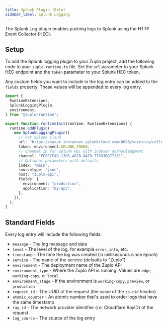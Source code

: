 ```yaml
---
title: Splunk Plugin (Beta)
sidebar_label: Splunk Logging
---
```


The Splunk Log plugin enables pushing logs to Splunk using the HTTP Event
Collector (HEC).

<EnterpriseFeature name="Custom logging" />

## Setup

To add the Splunk logging plugin to your Zuplo project, add the following code
to your `zuplo.runtime.ts` file. Set the `url` parameter to your Splunk HEC
endpoint and the `token` parameter to your Splunk HEC token.

Any custom fields you want to include in the log entry can be added to the
`fields` property. These values will be appended to every log entry.

```ts title="modules/zuplo.runtime.ts"
import {
  RuntimeExtensions,
  SplunkLoggingPlugin,
  environment,
} from "@zuplo/runtime";

export function runtimeInit(runtime: RuntimeExtensions) {
  runtime.addPlugin(
    new SplunkLoggingPlugin({
      // For Splunk Cloud
      url: "https://<your-instance>.splunkcloud.com:8088/services/collector",
      token: environment.SPLUNK_TOKEN,
      // Channel ID for Splunk HEC with indexer acknowledgment
      channel: "FE0ECFAD-13D5-401B-847D-77833BD77131",
      // Optional parameters with defaults
      index: "main",
      sourcetype: "json",
      host: "zuplo-api",
      fields: {
        environment: "production",
        application: "my-api",
      },
    }),
  );
}
```

## Standard Fields

Every log entry will include the following fields:

- `message` - The log message and data
- `level` - The level of the log, for example `error`, `info`, etc.
- `timestamp` - The time the log was created (in milliseconds since epoch)
- `service` - The name of the service (defaults to "Zuplo")
- `environment` - The deployment name of the Zuplo API
- `environment_type` - Where the Zuplo API is running. Values are `edge`,
  `working-copy`, or `local`
- `environment_stage` - If the environment is `working-copy`, `preview`, or
  `production`
- `request_id` - The UUID of the request (the value of the `zp-rid` header)
- `atomic_counter` - An atomic number that's used to order logs that have the
  same timestamp
- `ray_id` - The network provider identifier (i.e. Cloudflare RayID) of the
  request
- `log_source` - The source of the log entry
